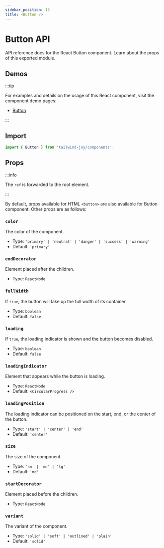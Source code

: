 ```yaml
---
sidebar_position: 15
title: <Button />
---
```


# Button API

API reference docs for the React Button component.
Learn about the props of this exported module.

## Demos

:::tip

For examples and details on the usage of this React component, visit the component demo pages:

- [Button](../components/button)

:::

## Import

```jsx
import { Button } from 'tailwind-joy/components';
```

## Props

:::info

The `ref` is forwarded to the root element.

:::

By default, props available for HTML `<button>` are also available for Button component.
Other props are as follows:

### `color`

The color of the component.

- Type: `'primary' | 'neutral' | 'danger' | 'success' | 'warning'`
- Default: `'primary'`

### `endDecorator`

Element placed after the children.

- Type: `ReactNode`

### `fullWidth`

If `true`, the button will take up the full width of its container.

- Type: `boolean`
- Default: `false`

### `loading`

If `true`, the loading indicator is shown and the button becomes disabled.

- Type: `boolean`
- Default: `false`

### `loadingIndicator`

Element that appears while the button is loading.

- Type: `ReactNode`
- Default: `<CircularProgress />`

### `loadingPosition`

The loading indicator can be positioned on the start, end, or the center of the button.

- Type: `'start' | 'center' | 'end'`
- Default: `'center'`

### `size`

The size of the component.

- Type: `'sm' | 'md' | 'lg'`
- Default: `'md'`

### `startDecorator`

Element placed before the children.

- Type: `ReactNode`

### `variant`

The variant of the component.

- Type: `'solid' | 'soft' | 'outlined' | 'plain'`
- Default: `'solid'`
